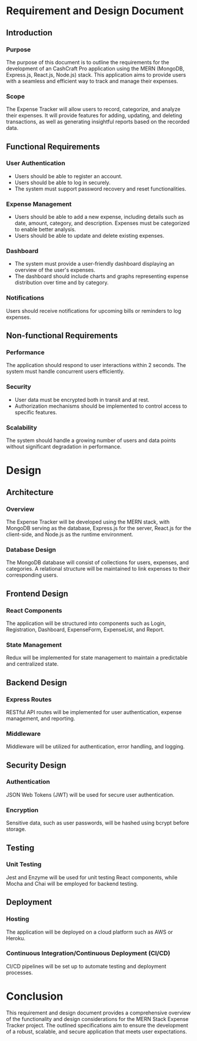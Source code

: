 # Requirement and Design Document 
## Introduction
### Purpose
The purpose of this document is to outline the requirements for the development of an CashCraft Pro application using the MERN (MongoDB, Express.js, React.js, Node.js) stack. This application aims to provide users with a seamless and efficient way to track and manage their expenses.

### Scope
The Expense Tracker will allow users to record, categorize, and analyze their expenses. It will provide features for adding, updating, and deleting transactions, as well as generating insightful reports based on the recorded data.

## Functional Requirements
### User Authentication
- Users should be able to register an account.
- Users should be able to log in securely.
- The system must support password recovery and reset functionalities.
### Expense Management
- Users should be able to add a new expense, including details such as date, amount, category, and description.
Expenses must be categorized to enable better analysis.
- Users should be able to update and delete existing expenses.

### Dashboard
- The system must provide a user-friendly dashboard displaying an overview of the user's expenses.
- The dashboard should include charts and graphs representing expense distribution over time and by category.

### Notifications
Users should receive notifications for upcoming bills or reminders to log expenses.

## Non-functional Requirements
### Performance
The application should respond to user interactions within 2 seconds.
The system must handle concurrent users efficiently.
### Security
- User data must be encrypted both in transit and at rest.
- Authorization mechanisms should be implemented to control access to specific features.
### Scalability
The system should handle a growing number of users and data points without significant degradation in performance.

# Design 
## Architecture
### Overview
The Expense Tracker will be developed using the MERN stack, with MongoDB serving as the database, Express.js for the server, React.js for the client-side, and Node.js as the runtime environment.

### Database Design
The MongoDB database will consist of collections for users, expenses, and categories. A relational structure will be maintained to link expenses to their corresponding users.

## Frontend Design
### React Components
The application will be structured into components such as Login, Registration, Dashboard, ExpenseForm, ExpenseList, and Report.

### State Management
Redux will be implemented for state management to maintain a predictable and centralized state.

## Backend Design
### Express Routes
RESTful API routes will be implemented for user authentication, expense management, and reporting.

### Middleware
Middleware will be utilized for authentication, error handling, and logging.

## Security Design
### Authentication
JSON Web Tokens (JWT) will be used for secure user authentication.

### Encryption
Sensitive data, such as user passwords, will be hashed using bcrypt before storage.

## Testing
### Unit Testing
Jest and Enzyme will be used for unit testing React components, while Mocha and Chai will be employed for backend testing.

## Deployment
### Hosting
The application will be deployed on a cloud platform such as AWS or Heroku.

### Continuous Integration/Continuous Deployment (CI/CD)
CI/CD pipelines will be set up to automate testing and deployment processes.

# Conclusion
This requirement and design document provides a comprehensive overview of the functionality and design considerations for the MERN Stack Expense Tracker project. The outlined specifications aim to ensure the development of a robust, scalable, and secure application that meets user expectations.
